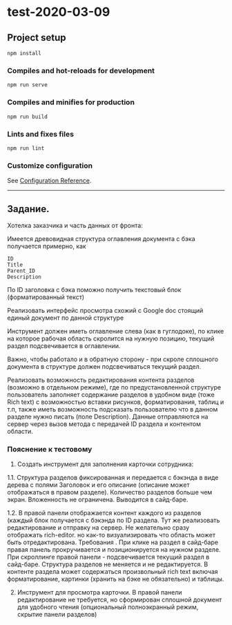 # test-2020-03-09

## Project setup
```
npm install
```

### Compiles and hot-reloads for development
```
npm run serve
```

### Compiles and minifies for production
```
npm run build
```

### Lints and fixes files
```
npm run lint
```

### Customize configuration
See [Configuration Reference](https://cli.vuejs.org/config/).

---
## Задание.

Хотелка заказчика и часть данных от фронта:

Имеется древовидная структура оглавления документа
с бэка получается примерно, как
```
ID
Title
Parent_ID
Description
```

По ID заголовка с бэка поможно получить текстовый блок (форматированный текст)

Реализовать интерфейс просмотра схожий с Google doc
стоящий единый документ по данной структуре

Инструмент должен иметь оглавление слева (как в гуглодоке), по клике на которое рабочая область скролится на нужную позицию, текущий раздел подсвечивается в оглавлении.

Важно, чтобы работало и в обратную сторону - при скроле сплошного документа в структуре должен подсвечиваться текущий раздел.

Реализовать возможность редактирования контента разделов (возможно в отдельном режиме), где по предустановленной структуре пользователь заполняет содержание разделов в удобном виде (тоже Rich text) с возможностью вставки рисунков, форматирования, таблиц и т.п, также иметь возможность подсказать пользователю что в данном разделе нужно писать (поле Description). 
Данные отправляются на сервер через вызов метода с передачей ID раздела и контентом области.

### Пояснение к тестовому

1. Создать инструмент для заполнения карточки сотрудника:  

1.1. Структура разделов фиксированная и передается с бэкэнда в виде дерева с полями Заголовок и его описание (описание может отображаться в правом разделе). Количество разделов больше чем экран. Вложенность не ограничена. Выводится в сайд-баре.

1.2. В правой панели отображается контент каждого из разделов (каждый блок получается с бэкэнда по ID раздела. Тут же реализовать редактирование и отправку на сервер. Не желательно сразу отображать rich-editor. но как-то визуализировать что область может быть отредактирована.
Требования . При клике на раздел в сайд-баре правая панель прокручивается и позиционируется на нужном разделе. При скроллинге правой панели - подсвечивается текущий раздел в сайд-баре. Структура разделов не меняется и не редактируется. В контенте раздела может содержаться произвольный rich text включая форматирование, картинки (хранить на бэке не обязательно) и таблицы.

2. Инструмент для просмотра карточки.  В правой панели редактирование не требуется, но сформирован сплошной документ для удобного чтения (опциональный полноэкранный режим, скрытие панели разделов)


